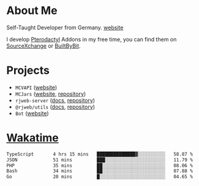 # About Me

Self-Taught Developer from Germany. [website](https://rjansen.dev)

I develop [Pterodactyl](https://pterodactyl.io) Addons in my free time, you can find
them on [SourceXchange](https://www.sourcexchange.net/teams/356/profile) or [BuiltByBit](https://builtbybit.com/search/3078009).

# Projects

- `MCVAPI` ([website](https://versions.mcjars.app))
- `MCJars` ([website](https://mcjars.app), [repository](https://github.com/0x7d8/mcjar))
- `rjweb-server` ([docs](https://server.rjweb.dev), [repository](https://github.com/0x7d8/NPM_WEB-SERVER))
- `@rjweb/utils` ([docs](https://utils.rjweb.dev), [repository](https://github.com/0x7d8/rjweb-utils))
- `Bot` ([website](https://bot.rjns.dev))

# [Wakatime](https://wakatime.com/@0x7d8)

<!--START_SECTION:waka-->

```txt
TypeScript       4 hrs 15 mins   ██████████████▓░░░░░░░░░░   58.87 %
JSON             51 mins         ███░░░░░░░░░░░░░░░░░░░░░░   11.79 %
PHP              35 mins         ██░░░░░░░░░░░░░░░░░░░░░░░   08.06 %
Bash             34 mins         ██░░░░░░░░░░░░░░░░░░░░░░░   07.88 %
Go               20 mins         █░░░░░░░░░░░░░░░░░░░░░░░░   04.65 %
```

<!--END_SECTION:waka-->
